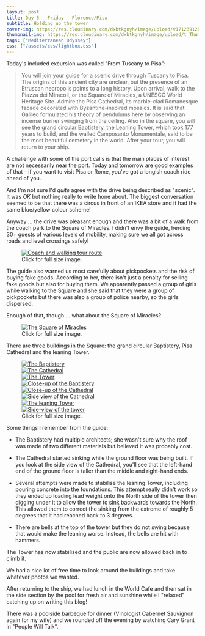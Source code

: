 ```yaml
---
layout: post
title: Day 5 - Friday - Florence/Pisa
subtitle: Holding up the tower
cover-img: https://res.cloudinary.com/dxbtkgnyh/image/upload/v1712391285/2024-viking-mediterranean-odyssey/monaco-to-florence_droqnm.png
thumbnail-img: https://res.cloudinary.com/dxbtkgnyh/image/upload/t_Thumbnail/v1712391285/2024-viking-mediterranean-odyssey/monaco-to-florence_droqnm.png
tags: ["Mediterranean Odyssey"]
css: ["/assets/css/lightbox.css"]
---
```


Today's included excursion was called "From Tuscany to Pisa":

> You will join your guide for a scenic drive through Tuscany to Pisa. The origins of this ancient city are unclear, but the presence of an Etruscan necropolis points to a long history. Upon arrival, walk to the Piazza dei Miracoli, or the Square of Miracles, a UNESCO World Heritage Site. Admire the Pisa Cathedral, its marble-clad Romanesque facade decorated with Byzantine-inspired mosaics. It is said that Galileo formulated his theory of pendulums here by observing an incense burner swinging from the ceiling. Also in the square, you will see the grand circular Baptistery, the Leaning Tower, which took 177 years to build, and the walled Camposanto Monumentale, said to be the most beautiful cemetery in the world. After your tour, you will return to your ship.

A challenge with some of the port calls is that the main places of interest are not necessarily near the port. Today and tomorrow are good examples of that - if you want to visit Pisa or Rome, you've got a longish coach ride ahead of you.

And I'm not sure I'd *quite* agree with the drive being described as "scenic". It was *OK* but nothing really to write hone about. The biggest conversation seemed to be that there was a circus in front of an IKEA store and it had the same blue/yellow colour scheme!

Anyway ... the drive was pleasant enough and there was a bit of a walk from the coach park to the Square of Miracles. I didn't envy the guide, herding 30+ guests of various levels of mobility, making sure we all got across roads and level crossings safely!

<figure>
    <div class="d-flex flex-row flex-wrap" style="gap: 5px">
        <div class="p-2">
            <a href="https://res.cloudinary.com/dxbtkgnyh/image/upload/v1712391920/2024-viking-mediterranean-odyssey/pisa-tour_f1uwxc.png"
                data-lightbox="tour-route" data-title="Coach and walking tour route">
                <img src="https://res.cloudinary.com/dxbtkgnyh/image/upload/t_Thumbnail/v1712391920/2024-viking-mediterranean-odyssey/pisa-tour_f1uwxc.png"
                    alt="Coach and walking tour route">
            </a>
        </div>
    </div>
    <figcaption>Click for full size image.</figcaption>
</figure>

The guide also warned us most carefully about pickpockets and the risk of buying fake goods. According to her, there isn't just a penalty for selling fake goods but also for buying them. We apparently passed a group of girls while walking to the Square and she said that they were a group of pickpockets but there was also a group of police nearby, so the girls dispersed.

Enough of that, though ... what about the Square of Miracles?

<figure>
    <div class="d-flex flex-row flex-wrap" style="gap: 5px">
        <div class="p-2">
            <a href="https://res.cloudinary.com/dxbtkgnyh/image/upload/v1712390166/2024-viking-mediterranean-odyssey/PXL_20240405_082956819.PANO_aimpk7.jpg"
                data-lightbox="pano" data-title="The Square of Miracles">
                <img src="https://res.cloudinary.com/dxbtkgnyh/image/upload/t_Thumbnail/v1712390166/2024-viking-mediterranean-odyssey/PXL_20240405_082956819.PANO_aimpk7.jpg"
                    alt="The Square of Miracles">
            </a>
        </div>
    </div>
    <figcaption>Click for full size image.</figcaption>
</figure>

There are three buildings in the Square: the grand circular Baptistery, Pisa Cathedral and the leaning Tower.

<figure>
    <div class="d-flex flex-row flex-wrap" style="gap: 5px">
        <div class="p-2">
            <a href="https://res.cloudinary.com/dxbtkgnyh/image/upload/v1712390196/2024-viking-mediterranean-odyssey/PXL_20240405_082828370.MP_j95go5.jpg"
                data-lightbox="buildings" data-title="The Baptistery">
                <img src="https://res.cloudinary.com/dxbtkgnyh/image/upload/t_Thumbnail/v1712390196/2024-viking-mediterranean-odyssey/PXL_20240405_082828370.MP_j95go5.jpg"
                    alt="The Baptistery">
            </a>
        </div>
        <div class="p-2">
            <a href="https://res.cloudinary.com/dxbtkgnyh/image/upload/v1712390165/2024-viking-mediterranean-odyssey/PXL_20240405_082844411_xa1oee.jpg"
                data-lightbox="buildings" data-title="The Cathedral">
                <img src="https://res.cloudinary.com/dxbtkgnyh/image/upload/t_Thumbnail/v1712390165/2024-viking-mediterranean-odyssey/PXL_20240405_082844411_xa1oee.jpg"
                    alt="The Cathedral">
            </a>
        </div>
        <div class="p-2">
            <a href="https://res.cloudinary.com/dxbtkgnyh/image/upload/v1712390105/2024-viking-mediterranean-odyssey/PXL_20240405_082911985_qdis1y.jpg"
                data-lightbox="buildings" data-title="The Tower">
                <img src="https://res.cloudinary.com/dxbtkgnyh/image/upload/t_Thumbnail/v1712390105/2024-viking-mediterranean-odyssey/PXL_20240405_082911985_qdis1y.jpg"
                    alt="The Tower">
            </a>
        </div>
        <div class="p-2">
            <a href="https://res.cloudinary.com/dxbtkgnyh/image/upload/v1712390189/2024-viking-mediterranean-odyssey/PXL_20240405_083243175_as8vjm.jpg"
                data-lightbox="buildings" data-title="Close-up of the Baptistery">
                <img src="https://res.cloudinary.com/dxbtkgnyh/image/upload/t_Thumbnail/v1712390189/2024-viking-mediterranean-odyssey/PXL_20240405_083243175_as8vjm.jpg"
                    alt="Close-up of the Baptistery">
            </a>
        </div>
        <div class="p-2">
            <a href="https://res.cloudinary.com/dxbtkgnyh/image/upload/v1712390101/2024-viking-mediterranean-odyssey/PXL_20240405_082855382_zl84nd.jpg"
                data-lightbox="buildings" data-title="Close-up of the Cathedral">
                <img src="https://res.cloudinary.com/dxbtkgnyh/image/upload/t_Thumbnail/v1712390101/2024-viking-mediterranean-odyssey/PXL_20240405_082855382_zl84nd.jpg"
                    alt="Close-up of the Cathedral">
            </a>
        </div>
        <div class="p-2">
            <a href="https://res.cloudinary.com/dxbtkgnyh/image/upload/v1712390155/2024-viking-mediterranean-odyssey/PXL_20240405_090713135_gdglzp.jpg"
                data-lightbox="buildings" data-title="Side view of the Cathedral">
                <img src="https://res.cloudinary.com/dxbtkgnyh/image/upload/t_Thumbnail/v1712390155/2024-viking-mediterranean-odyssey/PXL_20240405_090713135_gdglzp.jpg"
                    alt="Side view of the Cathedral">
            </a>
        </div>
        <div class="p-2">
            <a href="https://res.cloudinary.com/dxbtkgnyh/image/upload/v1712390139/2024-viking-mediterranean-odyssey/PXL_20240405_085802697_xyuexi.jpg"
                data-lightbox="buildings" data-title="The leaning Tower">
                <img src="https://res.cloudinary.com/dxbtkgnyh/image/upload/t_Thumbnail/v1712390139/2024-viking-mediterranean-odyssey/PXL_20240405_085802697_xyuexi.jpg"
                    alt="The leaning Tower">
            </a>
        </div>
        <div class="p-2">
            <a href="https://res.cloudinary.com/dxbtkgnyh/image/upload/v1712390189/2024-viking-mediterranean-odyssey/PXL_20240405_092757442_hmb6mp.jpg"
                data-lightbox="buildings" data-title="Side-view of the tower">
                <img src="https://res.cloudinary.com/dxbtkgnyh/image/upload/t_Thumbnail/v1712390189/2024-viking-mediterranean-odyssey/PXL_20240405_092757442_hmb6mp.jpg"
                    alt="Side-view of the tower">
            </a>
        </div>
    </div>
    <figcaption>Click for full size image.</figcaption>
</figure>

Some things I remember from the guide:

* The Baptistery had multiple architects; she wasn't sure why the roof was made of two different materials but believed it was probably cost.

* The Cathedral started sinking while the ground floor was being built. If you look at the side view of the Cathedral, you'll see that the left-hand end of the ground floor is taller than the middle and right-hand ends.

* Several attempts were made to stabilise the leaning Tower, including pouring concrete into the foundations. This attempt really didn't work so they ended up loading lead weight onto the North side of the tower then digging under it to allow the tower to sink backwards towards the North. This allowed them to correct the sinking from the extreme of roughly 5 degrees that it had reached back to 3 degrees.

* There are bells at the top of the tower but they do not swing because that would make the leaning worse. Instead, the bells are hit with hammers.

The Tower has now stabilised and the public are now allowed back in to climb it.

We had a nice lot of free time to look around the buildings and take whatever photos we wanted.

After returning to the ship, we had lunch in the World Cafe and then sat in the side section by the pool for fresh air and sunshine while I "relaxed" catching up on writing this blog!

There was a poolside barbeque for dinner (Vinologist Cabernet Sauvignon again for my wife) and we rounded off the evening by watching Cary Grant in "People Will Talk".

<script src="/assets/js/lightbox-plus-jquery.js"></script>
